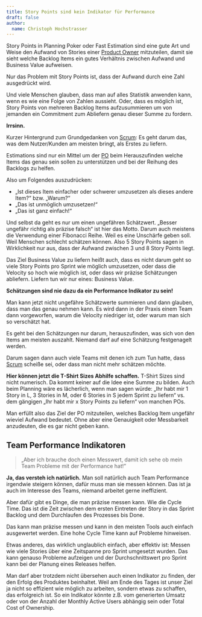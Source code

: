 ```yaml
---
title: Story Points sind kein Indikator für Performance
draft: false
author:
  name: Christoph Hochstrasser
---
```


Story Points in Planning Poker oder Fast Estimation sind eine gute Art und Weise den Aufwand von Stories einer [Product Owner](/kb/product-owner) mitzuteilen, damit sie sieht welche Backlog Items ein gutes Verhältnis zwischen Aufwand und Business Value aufweisen.

Nur das Problem mit Story Points ist, dass der Aufwand durch eine Zahl ausgedrückt wird.

Und viele Menschen glauben, dass man auf alles Statistik anwenden kann, wenn es wie eine Folge von Zahlen aussieht. Oder, dass es möglich ist, Story Points von mehreren Backlog Items aufzusummieren um von jemanden ein Commitment zum Abliefern genau dieser Summe zu fordern.

**Irrsinn.**

Kurzer Hintergrund zum Grundgedanken von [Scrum](/kb/scrum): Es geht darum das, was dem Nutzer/Kunden am meisten bringt, als Erstes zu liefern.

Estimations sind nur ein Mittel um der [PO](/kb/product-owner) beim Herauszufinden welche Items das genau sein sollen zu unterstützen und bei der Reihung des Backlogs zu helfen.

Also um Folgendes auszudrücken:

- „Ist dieses Item einfacher oder schwerer umzusetzen als dieses andere Item?“ bzw. „Warum?“
- „Das ist unmöglich umzusetzen!“
- „Das ist ganz einfach!“

Und selbst da geht es nur um einen ungefähren Schätzwert. „Besser ungefähr richtig als präzise falsch“ ist hier das Motto. Darum auch meistens die Verwendung einer Fibonacci Reihe. Weil es eine Unschärfe geben soll. Weil Menschen schlecht schätzen können. Also 5 Story Points sagen in Wirklichkeit nur aus, dass der Aufwand zwischen 3 und 8 Story Points liegt.

Das Ziel Business Value zu liefern heißt auch, dass es nicht darum geht so viele Story Points pro Sprint wie möglich umzusetzen, oder dass die Velocity so hoch wie möglich ist, oder dass wir präzise Schätzungen abliefern. Liefern tun wir nur eines: Business Value.

**Schätzungen sind nie dazu da ein Performance Indikator zu sein!**

Man kann jetzt nicht ungefähre Schätzwerte summieren und dann glauben, dass man das genau nehmen kann. Es wird dann in der Praxis einem Team dann vorgeworfen, warum die Velocity niedriger ist, oder warum man sich so verschätzt hat.

Es geht bei den Schätzungen nur darum, herauszufinden, was sich von den Items am meisten auszahlt. Niemand darf auf eine Schätzung festgenagelt werden.

Darum sagen dann auch viele Teams mit denen ich zum Tun hatte, dass [Scrum](/kb/scrum) scheiße sei, oder dass man nicht mehr schätzen möchte.

**Hier können jetzt die T-Shirt Sizes Abhilfe schaffen.** T-Shirt Sizes sind nicht numerisch. Da kommt keiner auf die Idee eine Summe zu bilden. Auch beim Planning wäre es lächerlich, wenn man sagen würde: „Ihr habt mir 1 Story in L, 3 Stories in M, oder 6 Stories in S jedem Sprint zu liefern“ vs. dem gängigen „Ihr habt mir x Story Points zu liefern“ von manchen POs.

Man erfüllt also das Ziel der PO mitzuteilen, welches Backlog Item ungefähr wieviel Aufwand bedeutet. Ohne aber eine Genauigkeit oder Messbarkeit anzudeuten, die es gar nicht geben kann.

## Team Performance Indikatoren

> „Aber ich brauche doch einen Messwert, damit ich sehe ob mein Team Probleme mit der Performance hat!”

**Ja, das versteh ich natürlich.** Man soll natürlich auch Team Performance irgendwie steigern können, dafür muss man sie messen können. Das ist ja auch im Interesse des Teams, niemand arbeitet gerne ineffizient.

Aber dafür gibt es Dinge, die man präzise messen kann. Wie die Cycle Time. Das ist die Zeit zwischen dem ersten Eintreten der Story in das Sprint Backlog und dem Durchlaufen des Prozesses bis Done.

Das kann man präzise messen und kann in den meisten Tools auch einfach ausgewertet werden. Eine hohe Cycle Time kann auf Probleme hinweisen.

Etwas anderes, das wirklich unglaublich einfach, aber effektiv ist: Messen wie viele Stories über eine Zeitspanne pro Sprint umgesetzt wurden. Das kann genauso Probleme aufzeigen und der Durchschnittswert pro Sprint kann bei der Planung eines Releases helfen.

Man darf aber trotzdem nicht übersehen auch einen Indikator zu finden, der den Erfolg des Produktes beinhaltet. Weil am Ende des Tages ist unser Ziel ja nicht so effizient wie möglich zu arbeiten, sondern etwas zu schaffen, das erfolgreich ist. So ein Indikator könnte z.B. vom generierten Umsatz oder von der Anzahl der Monthly Active Users abhängig sein oder Total Cost of Ownership.
